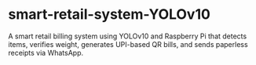 # smart-retail-system-YOLOv10
A smart retail billing system using YOLOv10 and Raspberry Pi that detects items, verifies weight, generates UPI-based QR bills, and sends paperless receipts via WhatsApp.
